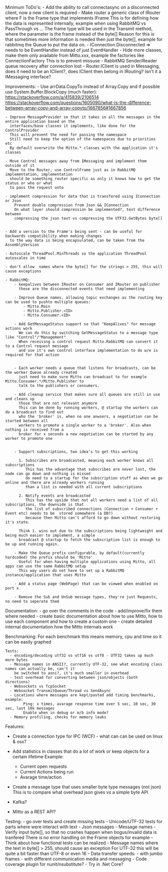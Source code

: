 Minimum ToDo's:
	- Add the ability to call connectasync on a disconnected client, now a new client is required
	- Make router a generic class of IRouter<F> where F is the Frame type that implements IFrame
	  This is for defining how the data is represented internally, example when using RabbitMQ vs PassThrough vs ...
	  The frame type will be used in the Transmit method, where the parameter is the frame instead of the byte[]
	  Reason for this is that sometimes more information is needed then just the byte[], example for rabbitmq the 
	  Queue to put the data on.
	- IConnection.Disconnected => needs to be EventHandler<IClientConnection> instead of just EventHandler
	- Hide more classes, make them only available from Mitto.xxx, example the factories like ConnectionFactory
	  This is to prevent missuse
	- RabbitMQ Sender/Reader queue recovery after connection lost
	- Router.IClient is used in Messaging, does it need to be an IClient?, does IClient then belong in IRouting?
	  Isn't it a IMessaging interface?

Improvements:
	- Use arrData.CopyTo instead of Array.Copy and if possible use System.Buffer.BlockCopy (much faster):
		https://stackoverflow.com/a/415839/2106514
		https://stackoverflow.com/questions/1605090/what-is-the-difference-between-array-copy-and-array-copyto/1667856#1667856

	- Improve MessageProvider so that it takes in all the messages in the entire application based on the 
	  interfaces/base classes it implements, like done for the ControlProvider
	  This will prevent the need for passing the namespace
	  Still need to keep the option of the namespaces due to priorities etc
	  By default overwrite the Mitto.* classes with the application it's classes

	- Move Control messages away from IMessaging and implement them outside of it
	  Move to the Router, use ControlFrame just as in RabbitMQ implementation, implementation 
	  should be something router specific as only it knows how to get the status or who or what
	  to pass the request onto

    - implement compression for data that is transfered using IConnection or Json
	    Prevent double compression from Json && IConnection
		On what layer should compression be implemented?, test difference between 
		compressing the json text vs compressing the UTF32.GetBytes byte[]


	- Add a version to the Frame's being sent - can be useful for backwards compatibility when making changes 
	  to the way data is being encapsulated, can be taken from the AssemblyVersion

	- Autoscale ThreadPool.MinThreads so the application ThreadPool autoscales in time

	- don't allow  names where the byte[] for the strings > 255, this will cause exceptions

	- RabbitMQ: 
		- keepalives between IRouter on Consumer and IRouter on publisher
		  these are the disconnected events that need implementing

	    - Improve Queue names, allowing topic exchanges as the routing key can be used to pushto multiple queues:
		    - Mitto.Main
			- Mitto.Publisher.<ID>
			- Mitto.Consumer.<ID>
		
		- Add GetMessageStatus support so that "KeepAlives" for message actions work
		  We can do this by switching GetMessageStatus to a message type like "Control"/"Management"
		  When receiving a control request Mitto.RabbitMQ can convert it to a Control request message
		  and use it's own control interface implementation to do w/e is required for that action
		  

		- Each worker needs a queue that listens for broadcasts, can be the worker Queue already created
		  just need to make sure Mitto can broadcast to for example Mitto.Consumer.*/Mitto.Publisher to 
		  talk to the publishers or consumers.
		
		- Add cleanup service that makes sure all queues are still in use and cleans up 
		  those that are not relevant anymore
		  This can be done by running workers, @ startup the workers can do a broadcast to find out 
		  who the 'broker' is, when no one anwsers, a negotiation can be started between all 
		  workers to promote a single worker to a 'broker'. Also when nothing is received from a 
		  broker for x seconds a new negotiation can be started by any worker to promote one
		  

		- Support subscriptions, two idea's to get this working
		  
		  1. Subscribes are broadcasted, meaning each worker knows all subscriptions
		     This has the advantage that subscribes are never lost, the node can go down and nothing is missed
			 do need to a startup for the subscription stuff as when we go online and there are already workers running
			 than a list is needed with all current subscriptions

		  2. Notify events are broadcasted
		     This has the upside that not all workers need a list of all subscriptions, the downside is that
			 the list of subscribed connections (Connection + Consumer + Event etc) needs to be  stored somewhere (a DB?)
			 because then Mitto can't afford to go down without restoring it's state.

		  Think 1. wins out due to the subscriptions being lightweight and being much easier to implement, a simple
		  broadcast @ startup to fetch the subscription list is enough to be up and running again. 

		- Make the Queue prefix configurable, by default(currently hardcoded) the prefix should be 'Mitto'
		  Useful for when having multiple applications using Mitto, all apps can use the same RabbitMQ setup
		  This way users do not have to set up a RabbitMQ instance/application that uses Mitto

		- Add a status page (WebPage) that can be viewed when enabled on port x 

		- Remove the Sub and UnSub message types, they're just Requests, no need to seperate them

Documentation:
	- go over the comments in the code - add/improve/fix them where needed
	- create basic documentation about how to use Mitto, how to use each component and how to create a custom one
	- create detailed internal documentation how the Mitto internals work

Benchmarking:
    For each benchmark this means memory, cpu and time so it can be easily graphed
	
	Tests:
      - encoding/decoding utf32 vs utf16 vs utf8 - UTF32 takes up much more bytes
	  - Message names in ANSII?, currently UTF-32, see what encoding class names can actually be, can't it
		be switched to asni?, it's much smaller in overhead
	  - test overhead for converting between json/objects (both directions)
	  - Websockets vs TcpSocket
	  - Websocket TransmitQueue/Thread vs SendAsync
	  - Locations where messages are kept/pasted add timing benchmarks, example:
	        Ping: x times, avarage response time over 5 sec, 10 sec, 30 sec, last 10k messages
			Enable when in debug or m/b info mode?
	  - Memory profiling, checks for memory leaks

Features:
  - Create a connection type for IPC (WCF) - what can can be used on linux & osx?
  
  - Add statistics in classes that do a lot of work or keep objects for a certain lifetime
    Example:
	  - Current open requests
	  - Current Actions being run
	  - Avarage time/action<T>

  - Create a message type that uses smaller byte type messages (not json)
    This is to compare what overhead json gives vs a simple byte API

  - Kafka?

  - Mitto as a REST API?

Testing:
	- go over tests and create missing tests
	- Unicode/UTF-32 tests for parts where were interact with text
	- Json messages
		- Message names
		- Verify input byte[], so that no crashes happen when bogus/invalid data is tranfered
		  There is no error handling on the Frame objects for example
		- Think about how functional tests can be realized
    - Message names where the text in byte[] > 255, should cause an exception
      For UTF-32 this will be quite a bit faster than UTF-8 or even 16
	- Data transfer speeds:
		- with jumbo frames
		- with different communication media and messaging
	- Code coverage plugin for nunit/nsubstitute?
	- Try in .Net Core?